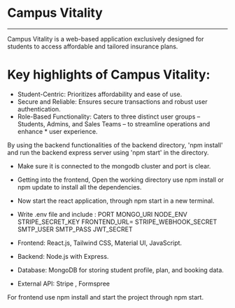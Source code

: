# Campus Vitality
--------------------------------------------

Campus Vitality is a web-based application exclusively designed for students to access affordable and tailored insurance plans. 


# Key highlights of Campus Vitality:
* Student-Centric: Prioritizes affordability and ease of use.
* Secure and Reliable: Ensures secure transactions and robust user authentication.
* Role-Based Functionality: Caters to three distinct user groups – Students, Admins, and Sales Teams – to streamline operations and enhance * user experience.

By using the backend functionalities of the backend directory, 'npm install' and run the backend express server using 'npm start' in the directory.
* Make sure it is connected to the mongodb cluster and port is clear.
* Getting into the frontend, Open the working directory use npm install or npm update to install all the dependencies.
* Now start the react application, through npm start in a new terminal.
* Write .env file and include : 
PORT
MONGO_URI
NODE_ENV
STRIPE_SECRET_KEY
FRONTEND_URL=
STRIPE_WEBHOOK_SECRET
SMTP_USER
SMTP_PASS
JWT_SECRET

* Frontend: React.js, Tailwind CSS, Material UI, JavaScript.
* Backend: Node.js with Express.
* Database: MongoDB for storing student profile, plan, and booking data.
* External API: Stripe , Formspree

For frontend use npm install and start the project through npm start.



